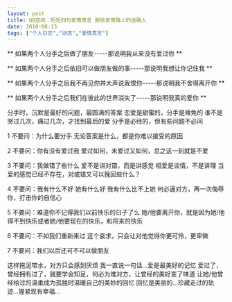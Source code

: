 ```yaml
---
layout: post
title: QQ空间：短短四句爱情真言 献给爱情路上的迷路人		
date: 2010-08-13
tags: ["个人日志","动态","爱情真言"]
---
```


** 如果两个人分手之后做了朋友-----那说明我从来没有爱过你 **

** 如果两个人分手之后依旧可以做朋友做的事-----那说明我想让你记住我 **

** 如果两个人分手之后我不再见你并大声说我恨你-----那说明我不舍得离开你 **

** 如果两个人分手之后我们在彼此的世界消失了-----那说明我真的爱你 **

分手时，沉默是最好的问题，最圆满的答案
恋爱是甜蜜的，分手是难免的 谁不是哭过几次，痛过几次，才找到最后的爱 分手是必经的，但有些问题不必问

1 不要问：为什么要分手
无论答案是什么，都是你难以接受的原因

2 不要问：你有没有爱过我
爱过如何，未爱过又如何，总之这一刻就是不爱

3 不要问：我做错了些什么
爱不是讲对错，而是讲感觉 相爱是谈情，不是讲理 当爱的感觉已经不存在，对或错又可以挽回些什么？

4 不要问：我有什么不好 她有什么好 我有什么比不上她
何必逼对方，再一次侮辱你，打击你的自信心

5 不要问：难道你不记得我们以前快乐的日子了么
她/他要离开你，就是因为她/他得不到快乐或者她/他要现在的快乐，和将来的快乐

6 不要问：不如我们重新来过
这个哀求，只会让对他觉得你更可怜，更卑微

7 不要问：我们以后还可不可以做朋友

这样拖泥带水，对方只会感到厌烦
我一直说一句话...爱是最美好的记忆 爱过了，曾经拥有过了，就要学会知足，何必为难对方，让曾经的美好变了味道 让她/他曾经给过的温柔成为孤独时温暖自己的美妙的回忆 回忆是美丽的...珍藏走过的轨迹...握紧现有幸福...		